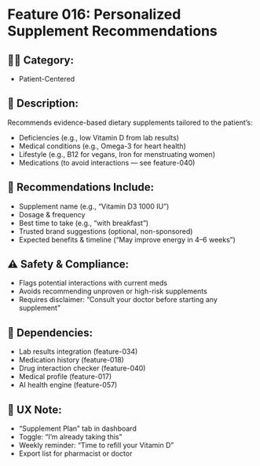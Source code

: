 # Feature 016: Personalized Supplement Recommendations

## 🧑‍💻 Category:
- Patient-Centered

## 📝 Description:
Recommends evidence-based dietary supplements tailored to the patient’s:
- Deficiencies (e.g., low Vitamin D from lab results)
- Medical conditions (e.g., Omega-3 for heart health)
- Lifestyle (e.g., B12 for vegans, Iron for menstruating women)
- Medications (to avoid interactions — see feature-040)

## 💊 Recommendations Include:
- Supplement name (e.g., “Vitamin D3 1000 IU”)
- Dosage & frequency
- Best time to take (e.g., “with breakfast”)
- Trusted brand suggestions (optional, non-sponsored)
- Expected benefits & timeline (“May improve energy in 4–6 weeks”)

## ⚠️ Safety & Compliance:
- Flags potential interactions with current meds
- Avoids recommending unproven or high-risk supplements
- Requires disclaimer: “Consult your doctor before starting any supplement”

## 🔄 Dependencies:
- Lab results integration (feature-034)
- Medication history (feature-018)
- Drug interaction checker (feature-040)
- Medical profile (feature-017)
- AI health engine (feature-057)

## 📱 UX Note:
- “Supplement Plan” tab in dashboard
- Toggle: “I’m already taking this”
- Weekly reminder: “Time to refill your Vitamin D”
- Export list for pharmacist or doctor
